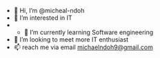 - 👋 Hi, I’m @micheal-ndoh
- 👀 I’m interested in IT
- - 🌱 I’m currently learning Software engineering
- 💞️ I’m looking to meet more IT enthusiast 
- 📫 reach me via email michaelndoh9@gmail.com
<!---
micheal-ndoh/micheal-ndoh is a ✨ special ✨ repository because its `README.md` (this file) appears on your GitHub profile.
You can click the Preview link to take a look at your changes.
--->
